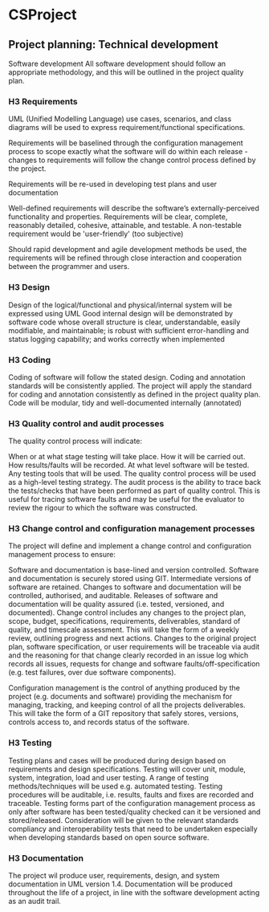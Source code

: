 CSProject
=========
Project planning: Technical development
---------------------------------------

Software development
All software development should follow an appropriate methodology, and this will be outlined in the project quality plan.

### H3 Requirements
UML (Unified Modelling Language) use cases, scenarios, and class diagrams will be used to express requirement/functional specifications.

Requirements will be baselined through the configuration management process to scope exactly what the software will do within each release - changes to requirements will follow the change control process defined by the project.

Requirements will be re-used in developing test plans and user documentation

Well-defined requirements will describe the software’s externally-perceived functionality and properties. Requirements will be clear, complete, reasonably detailed, cohesive, attainable, and testable. A non-testable requirement would be 'user-friendly' (too subjective)

Should rapid development and agile development methods be used, the requirements will be refined through close interaction and cooperation between the programmer and users.

### H3 Design
Design of the logical/functional and physical/internal system will be expressed using UML
Good internal design will be demonstrated by software code whose overall structure is clear, understandable, easily modifiable, and maintainable; is robust with sufficient error-handling and status logging capability; and works correctly when implemented

### H3 Coding
Coding of software will follow the stated design.
Coding and annotation standards will be consistently applied.
The project will apply the standard for coding and annotation consistently as defined in the project quality plan.
Code will be modular, tidy and well-documented internally (annotated)

### H3 Quality control and audit processes
The quality control process will indicate:

When or at what stage testing will take place.
How it will be carried out.
How results/faults will be recorded.
At what level software will be tested.
Any testing tools that will be used.
The quality control process will be used as a high-level testing strategy. The audit process is the ability to trace back the tests/checks that have been performed as part of quality control. This is useful for tracing software faults and may be useful for the evaluator to review the rigour to which the software was constructed.

### H3 Change control and configuration management processes
The project will define and implement a change control and configuration management process to ensure:

Software and documentation is base-lined and version controlled.
Software and documentation is securely stored using GIT.
Intermediate versions of software are retained.
Changes to software and documentation will be controlled, authorised, and auditable.
Releases of software and documentation will be quality assured (i.e. tested, versioned, and documented).
Change control includes any changes to the project plan, scope, budget, specifications, requirements, deliverables, standard of quality, and timescale assessment. 
This will take the form of a weekly review, outlining progress and next actions.
Changes to the original project plan, software specification, or user requirements will be traceable via audit and the reasoning for that change clearly recorded in an issue log which records all issues, requests for change and software faults/off-specification (e.g. test failures, over due software components). 

Configuration management is the control of anything produced by the project (e.g. documents and software) providing the mechanism for managing, tracking, and keeping control of all the projects deliverables. This will take the form of a GIT repository that safely stores, versions, controls access to, and records status of the software.

### H3 Testing
Testing plans and cases will be produced during design based on requirements and design specifications.
Testing will cover unit, module, system, integration, load and user testing.
A range of testing methods/techniques will be used e.g. automated testing.
Testing procedures will be auditable, i.e. results, faults and fixes are recorded and traceable.
Testing forms part of the configuration management process as only after software has been tested/quality checked can it be versioned and stored/released.
Consideration will be given to the relevant standards compliancy and interoperability tests that need to be undertaken especially when developing standards based on open source software.

### H3 Documentation 
The project wil produce user, requirements, design, and system documentation in UML version 1.4.
Documentation will be produced throughout the life of a project, in line with the software development acting as an audit trail. 

